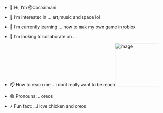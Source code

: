 - 👋 Hi, I’m @Cocoaimani
- 👀 I’m interested in ... art,music and space lol
- 🌱 I’m currently learning ... how to mak my own game in roblox
- 💞️ I’m looking to collaborate on ...
- 📫 How to reach me ...i dont really want to be reach<img width="140" alt="image" src="https://github.com/user-attachments/assets/d7321287-69d6-452a-b6f5-b1502ad8c78c">

- 😄 Pronouns: ...oreos
- ⚡ Fun fact: ...i love chicken and oreos

<!---
Cocoaimani/Cocoaimani is a ✨ special ✨ repository because its `README.md` (this file) appears on your GitHub profile.
You can click the Preview link to take a look at your changes.
--->
